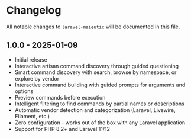 # Changelog

All notable changes to `laravel-maieutic` will be documented in this file.

## 1.0.0 - 2025-01-09

- Initial release
- Interactive artisan command discovery through guided questioning
- Smart command discovery with search, browse by namespace, or explore by vendor
- Interactive command building with guided prompts for arguments and options
- Preview commands before execution
- Intelligent filtering to find commands by partial names or descriptions
- Automatic vendor detection and categorization (Laravel, Livewire, Filament, etc.)
- Zero configuration - works out of the box with any Laravel application
- Support for PHP 8.2+ and Laravel 11/12
